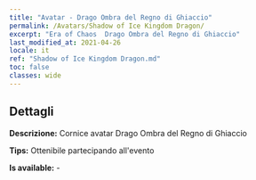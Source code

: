 ```yaml
---
title: "Avatar - Drago Ombra del Regno di Ghiaccio"
permalink: /Avatars/Shadow of Ice Kingdom Dragon/
excerpt: "Era of Chaos  Drago Ombra del Regno di Ghiaccio"
last_modified_at: 2021-04-26
locale: it
ref: "Shadow of Ice Kingdom Dragon.md"
toc: false
classes: wide
---
```

## Dettagli

 **Descrizione:** Cornice avatar Drago Ombra del Regno di Ghiaccio 

 **Tips:** Ottenibile partecipando all'evento 

 **Is available:**  - 


